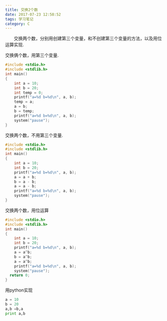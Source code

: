 ```yaml
---
title: 交换2个数
date: 2017-07-23 12:58:52
tags: 学习笔记
category: C
---
```

&emsp;&emsp;交换两个数，分别用创建第三个变量，和不创建第三个变量的方法，以及用位运算实现.
<!--more-->
交换俩个数，用第三个变量.
```c 
#include <stdio.h>
#include <stdlib.h>
int main()
{
	int a = 10;
	int b = 20;
	int temp = 0;
	printf("a=%d b=%d\n", a, b);
	temp = a;
	a = b;
	b = temp;
	printf("a=%d b=%d\n", a, b);
	system("pause");
}
```
交换两个数，不用第三个变量.
```c 
#include <stdio.h>
#include <stdlib.h>
int main()
{
	int a = 10;
	int b = 20;
	printf("a=%d b=%d\n", a, b);
	a = a + b;
	b = a - b;
	a = a - b;
	printf("a=%d b=%d\n", a, b);
	system("pause");
}
```
交换两个数，用位运算
```c 
#include <stdio.h>
#include <stdlib.h>
int main()
{
	int a = 10;
	int b = 20;
	printf("a=%d b=%d\n", a, b);
	a = a^b;
	b = a^b;
	a = a^b;
	printf("a=%d b=%d\n", a, b);
	system("pause");
  return 0;
}
```
用python实现
```python
a = 10
b = 20
a,b =b,a
print a,b
```
